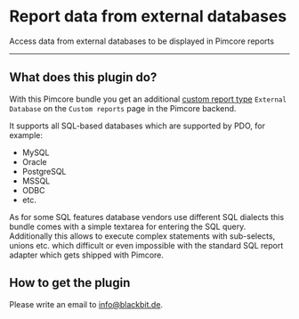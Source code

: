 # Report data from external databases

Access data from external databases to be displayed in Pimcore reports

* * *

## What does this plugin do?

With this Pimcore bundle you get an additional [custom report type](https://pimcore.com/docs/pimcore/current/Development_Documentation/Tools_and_Features/Custom_Reports.html) `External Database` on the `Custom reports` page in the Pimcore backend.

It supports all SQL-based databases which are supported by PDO, for example:

* MySQL
* Oracle
* PostgreSQL
* MSSQL
* ODBC
* etc.

As for some SQL features database vendors use different SQL dialects this bundle comes with a simple textarea for entering the SQL query. Additionally this allows to execute complex statements with sub-selects, unions etc. which difficult or even impossible with the standard SQL report adapter which gets shipped with Pimcore.

## How to get the plugin

Please write an email to [info@blackbit.de](mailto:info@blackbit.de).